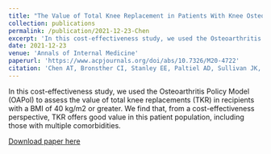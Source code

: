 ```yaml
---
title: "The Value of Total Knee Replacement in Patients With Knee Osteoarthritis and a Body Mass Index of 40 kg/m 2 or Greater : A Cost-Effectiveness Analysis"
collection: publications
permalink: /publication/2021-12-23-Chen
excerpt: 'In this cost-effectiveness study, we used the Osteoarthritis Policy Model (OAPol) to assess the value of total knee replacements (TKR) in recipients with a BMI of 40 kg/m2 or greater. We find that, from a cost-effectiveness perspective, TKR offers good value in this patient population, including those with multiple comorbidities.'
date: 2021-12-23
venue: 'Annals of Internal Medicine'
paperurl: 'https://www.acpjournals.org/doi/abs/10.7326/M20-4722'
citation: 'Chen AT, Bronsther CI, Stanley EE, Paltiel AD, Sullivan JK, Collins JE, Neogi T, Katz JN, Losina E. 2021. The value of total knee replacements in patients with knee osteoarthritis and a body mass index of 40 kg/m2 or greater. <i>Ann Intern Med</i>. 174(6):747-757.'
---
```

In this cost-effectiveness study, we used the Osteoarthritis Policy Model (OAPol) to assess the value of total knee replacements (TKR) in recipients with a BMI of 40 kg/m2 or greater. We find that, from a cost-effectiveness perspective, TKR offers good value in this patient population, including those with multiple comorbidities.

[Download paper here](http://angela-t-chen.github.io/files/2021_Chen_CEA_TKR_BMI_40+.pdf)